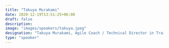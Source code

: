 ```yaml
---
title: "Takuya Murakami"
date: 2020-12-19T13:51:25+06:00
draft: false
description:
image: "images/speakers/takuya.jpeg"
designation: "Takuya Murakami, Agile Coach / Technical Director in Training"
type: "speaker"
---
```

